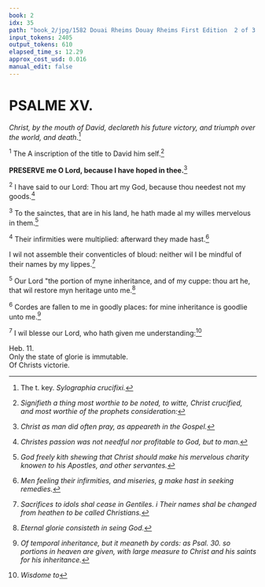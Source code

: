 ```yaml
---
book: 2
idx: 35
path: "book_2/jpg/1582 Douai Rheims Douay Rheims First Edition  2 of 3 1610 Old Testament.pdf-35.jpg"
input_tokens: 2405
output_tokens: 610
elapsed_time_s: 12.29
approx_cost_usd: 0.016
manual_edit: false
---
```

# PSALME XV.

*Christ, by the mouth of David, declareth his future victory, and triumph over the world, and death.*[^1]

<sup>1</sup> The A inscription of the title to David him self.[^2]

**PRESERVE me O Lord, because I have hoped in thee.**[^3]

<sup>2</sup> I have said to our Lord: Thou art my God, because thou needest not my goods.[^4]

<sup>3</sup> To the sainctes, that are in his land, he hath made al my willes mervelous in them.[^5]

<sup>4</sup> Their infirmities were multiplied: afterward they made hast.[^6]

I wil not assemble their conventicles of bloud: neither wil I be mindful of their names by my lippes.[^7]

<sup>5</sup> Our Lord "the portion of myne inheritance, and of my cuppe: thou art he, that wil restore myn heritage unto me.[^8]

<sup>6</sup> Cordes are fallen to me in goodly places: for mine inheritance is goodlie unto me.[^9]

<sup>7</sup> I wil blesse our Lord, who hath given me understanding:[^10]

[^1]: The t. key. *Sylographia crucifixi.*

[^2]: *Signifieth a thing most worthie to be noted, to witte, Christ crucified, and most worthie of the prophets consideration:*

[^3]: *Christ as man did often pray, as appeareth in the Gospel.*

[^4]: *Christes passion was not needful nor profitable to God, but to man.*

[^5]: *God freely kith shewing that Christ should make his mervelous charity knowen to his Apostles, and other servantes.*

[^6]: *Men feeling their infirmities, and miseries, g make hast in seeking remedies.*

[^7]: *Sacrifices to idols shal cease in Gentiles. i Their names shal be changed from heathen to be called Christians.*

[^8]: *Eternal glorie consisteth in seing God.*

[^9]: *Of temporal inheritance, but it meaneth by cords: as Psal. 30. so portions in heaven are given, with large measure to Christ and his saints for his inheritance.*

[^10]: *Wisdome to*

<aside>Heb. 11.</aside>

<aside>Only the state of glorie is immutable.</aside>

<aside>Of Christs victorie.</aside>